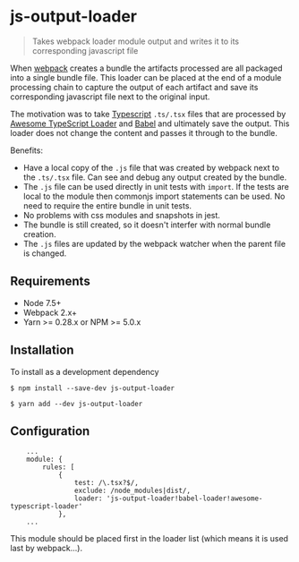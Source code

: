 # js-output-loader

> Takes webpack loader module output and writes it to its corresponding javascript file

When [webpack](https://webpack.github.io/) creates a bundle the artifacts processed are all packaged into a single bundle file.  This loader can be placed at the end of a module processing chain to capture the output of each artifact and save its corresponding javascript file next to the original input.

The motivation was to take [Typescript](https://www.typescriptlang.org/) `.ts/.tsx` files that are processed by [Awesome TypeScript Loader](https://github.com/s-panferov/awesome-typescript-loader) and  [Babel](https://github.com/babel/babel-loader) and ultimately save the output.  This loader does not change the content and passes it through to the bundle.

Benefits:

- Have a local copy of the `.js` file that was created by webpack next to the `.ts/.tsx` file.  Can see and debug any output created by the bundle.
- The `.js` file can be used directly in unit tests with `import`.  If the tests are local to the module then commonjs import statements can be used.  No need to require the entire bundle in unit tests.
- No problems with css modules and snapshots in jest.
- The bundle is still created, so it doesn't interfer with normal bundle creation.
- The `.js` files are updated by the webpack watcher when the parent file is changed.

## Requirements

- Node 7.5+
- Webpack 2.x+
- Yarn >= 0.28.x or NPM >= 5.0.x

## Installation

To install as a development dependency
```
$ npm install --save-dev js-output-loader
```

```
$ yarn add --dev js-output-loader
```

## Configuration

```
	...
	module: {
		rules: [
			{
				test: /\.tsx?$/,
				exclude: /node_modules|dist/,
				loader: 'js-output-loader!babel-loader!awesome-typescript-loader'
			},
	...

```

This module should be placed first in the loader list (which means it is used last by webpack...).
